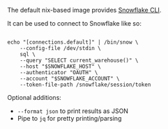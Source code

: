 The default nix-based image provides [Snowflake CLI][index].

It can be used to connect to Snowflake like so:

```shell

echo "[connections.default]" | /bin/snow \
    --config-file /dev/stdin \
    sql \
    --query "SELECT current_warehouse()" \
    --host "$SNOWFLAKE_HOST" \
    --authenticator "OAUTH" \
    --account "$SNOWFLAKE_ACCOUNT" \
    --token-file-path /snowflake/session/token
```

Optional additions:

- `--format json` to print results as JSON
- Pipe to `jq` for pretty printing/parsing


[index]: https://docs.snowflake.com/en/developer-guide/snowflake-cli/index

